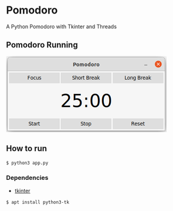 # Pomodoro
A Python Pomodoro with Tkinter and Threads

## Pomodoro Running

![pomodoro running](docs/pomodoro-running.png)

## How to run

```bash
$ python3 app.py
```

### Dependencies

- [tkinter](https://docs.python.org/3/library/tk.html)

```bash
$ apt install python3-tk